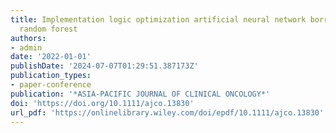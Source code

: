 ```yaml
---
title: Implementation logic optimization artificial neural network borrowing from
  random forest
authors:
- admin
date: '2022-01-01'
publishDate: '2024-07-07T01:29:51.387173Z'
publication_types:
- paper-conference
publication: '*ASIA-PACIFIC JOURNAL OF CLINICAL ONCOLOGY*'
doi: 'https://doi.org/10.1111/ajco.13830'
url_pdf: 'https://onlinelibrary.wiley.com/doi/epdf/10.1111/ajco.13830'
---
```

